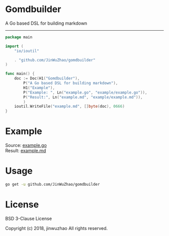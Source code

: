 # Gomdbuilder
A Go based DSL for building markdown

---


```go
package main

import (
	"io/ioutil"

	. "github.com/JinWuZhao/gomdbuilder"
)

func main() {
	doc := Doc(H1("Gomdbuilder"),
		P("A Go based DSL for building markdown"), 
		H1("Example"), 
		P("Example: ", Ln("example.go", "example/example.go")),
		P("Result:", Ln("example.md", "example/example.md")),
		)
	ioutil.WriteFile("example.md", []byte(doc), 0666)
}
```

# Example

Source: [example.go](example/example.go)  
Result: [example.md](example/example.md)

# Usage

```bash
go get -u github.com/JinWuZhao/gomdbuilder
```

# License

BSD 3-Clause License

Copyright (c) 2018, jinwuzhao
All rights reserved.
